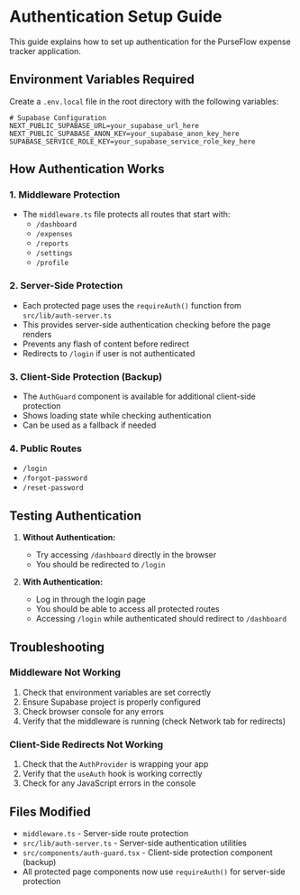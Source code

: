 # Authentication Setup Guide

This guide explains how to set up authentication for the PurseFlow expense tracker application.

## Environment Variables Required

Create a `.env.local` file in the root directory with the following variables:

```env
# Supabase Configuration
NEXT_PUBLIC_SUPABASE_URL=your_supabase_url_here
NEXT_PUBLIC_SUPABASE_ANON_KEY=your_supabase_anon_key_here
SUPABASE_SERVICE_ROLE_KEY=your_supabase_service_role_key_here
```

## How Authentication Works

### 1. Middleware Protection
- The `middleware.ts` file protects all routes that start with:
  - `/dashboard`
  - `/expenses`
  - `/reports`
  - `/settings`
  - `/profile`

### 2. Server-Side Protection
- Each protected page uses the `requireAuth()` function from `src/lib/auth-server.ts`
- This provides server-side authentication checking before the page renders
- Prevents any flash of content before redirect
- Redirects to `/login` if user is not authenticated

### 3. Client-Side Protection (Backup)
- The `AuthGuard` component is available for additional client-side protection
- Shows loading state while checking authentication
- Can be used as a fallback if needed

### 4. Public Routes
- `/login`
- `/forgot-password`
- `/reset-password`

## Testing Authentication

1. **Without Authentication:**
   - Try accessing `/dashboard` directly in the browser
   - You should be redirected to `/login`

2. **With Authentication:**
   - Log in through the login page
   - You should be able to access all protected routes
   - Accessing `/login` while authenticated should redirect to `/dashboard`

## Troubleshooting

### Middleware Not Working
1. Check that environment variables are set correctly
2. Ensure Supabase project is properly configured
3. Check browser console for any errors
4. Verify that the middleware is running (check Network tab for redirects)

### Client-Side Redirects Not Working
1. Check that the `AuthProvider` is wrapping your app
2. Verify that the `useAuth` hook is working correctly
3. Check for any JavaScript errors in the console

## Files Modified

- `middleware.ts` - Server-side route protection
- `src/lib/auth-server.ts` - Server-side authentication utilities
- `src/components/auth-guard.tsx` - Client-side protection component (backup)
- All protected page components now use `requireAuth()` for server-side protection
